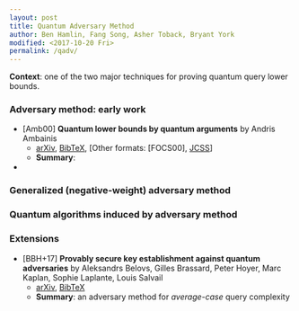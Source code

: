```yaml
---
layout: post
title: Quantum Adversary Method
author: Ben Hamlin, Fang Song, Asher Toback, Bryant York
modified: <2017-10-20 Fri> 
permalink: /qadv/
---
```


**Context**: one of the two major techniques for proving quantum query
lower bounds.

### Adversary method: early work
- [Amb00] **Quantum lower bounds by quantum arguments** by Andris
  Ambainis
  - [arXiv](https://arxiv.org/abs/quant-ph/0002066),
    [BibTeX](), [Other formats:
    [FOCS00],
    [JCSS](http://www.sciencedirect.com/science/article/pii/S002200000291826X)]
  - **Summary**: 
- 

### Generalized (negative-weight) adversary method


### Quantum algorithms induced by adversary method

### Extensions 
  - [BBH+17] **Provably secure key establishment against quantum
    adversaries** by Aleksandrs Belovs, Gilles Brassard, Peter Hoyer,
    Marc Kaplan, Sophie Laplante, Louis Salvail
	- [arXiv](https://arxiv.org/abs/1704.08182), [BibTeX]()
    - **Summary**: an adversary method for _average-case_ query complexity 

